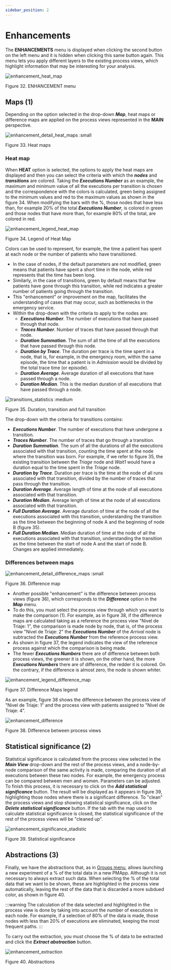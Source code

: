 ```yaml
---
sidebar_position: 2
---
```


# Enhancements 

The **ENHANCEMENTS** menu is displayed when clicking the second button on the left menu and it is hidden when clicking this same button again. This menu lets you apply different layers to the existing process views, which highlight information that may be interesting for your analysis.

![enhancement_heat_map](/img/enhancement-numeros-heat-maps.png "enhancement_heat_maps")

Figure 32. ENHANCEMENT menu

## Maps (1)  

Depending on the option selected in the drop-down **_Map_**, heat maps or difference maps are applied on the process views represented in the **MAIN** perspective.

![enhancement_detail_heat_maps :small](/img/enhancement-detail-heat-maps.png "enhancement_detail_heat_maps")

Figure 33. Heat maps

### Heat map

When **HEAT** option is selected, the options to apply the heat maps are displayed and then you can select the criteria with which the **_nodes_** and **_transitions_** are colored. Taking the **_Executions Number_** as an example, the maximum and minimum value of all the executions per transition is chosen and the correspondence with the colors is calculated, green being assigned to the minimum values and red to the maximum values as shown in the figure 34.
When modifying the bars with the %, those nodes that have less than, for example 20% of the total **_Executions Number_**, is colored in green and those nodes that have more than, for example 80% of the total, are colored in red.

![enhancement_legend_heat_map](/img/enhancement-leyenda-heat-map.png "enhancement_legend_heat_map")

Figure 34. Legend of Heat Map

Colors can be used to represent, for example, the time a patient has spent at each node or the number of patients who have transitioned.
*	In the case of nodes, if the default parameters are not modified, green means that patients have spent a short time in the node, while red represents that the time has been long.
*	Similarly, in the case of transitions, green by default means that few patients have gone through this transition, while red indicates a greater number of patients going through the transition.
*	This "enhancement" or improvement on the map, facilitates the understanding of cases that may occur, such as bottlenecks in the emergency service.
*	Within the drop-down with the criteria to apply to the nodes are:
    *	**_Executions Number_**. The number of executions that have passed through that node.
    *	**_Traces Number_**. Number of traces that have passed through that node.
    *	**_Duration Summation_**. The sum of all the time of all the executions that have passed through this node.
    *	**_Duration by Trace_**. The duration per trace is the time spent in a node, that is, for example, in the emergency room, within the same episode, the time that a patient is in _Admission_ would be divided by the total trace time (or episode).
    *	**_Duration Average_**. Average duration of all executions that have passed through a node.
    *	**_Duration Median_**. This is the median duration of all executions that have passed through a node.

![transitions_statistics :medium](/img/calculo_transiciones.png "transitions_statistics")

Figure 35. Duration, transition and full transition

The drop-down with the criteria for transitions contains:
*	**_Executions Number_**. The number of executions that have undergone a transition.
*	**_Traces Number_**. The number of traces that go through a transition.
*	**_Duration Summation_**. The sum of all the durations of all the executions associated with that transition, counting the time spent at the node where the transition was born. For example, if we refer to figure 35, the existing transition between the _Triage_ node and _Wait1_ would have a duration equal to the time spent in the _Triage_ node.
*	**_Duration by Trace_**. Duration per trace is the time at the node of all runs associated with that transition, divided by the number of traces that pass through the transition.
*	**_Duration Average_**. Average length of time at the node of all executions associated with that transition.
*	**_Duration Median_**. Average length of time at the node of all executions associated with that transition.
*	**_Full Duration Average_**. Average duration of time at the node of all the executions associated with this transition, understanding the transition as the time between the beginning of node A and the beginning of node B (figure 35).
*	**_Full Duration Median_**. Median duration of time at the node of all the executions associated with that transition, understanding the transition as the time between the start of node A and the start of node B.
Changes are applied immediately.

### Differences between maps

![enhancement_detail_difference_maps :small](/img/enhancement-detail-difference-maps-numero.png "enhancement_detail_difference_maps")

Figure 36. Difference map

*	Another possible "enhancement" is the difference between process views (figure 36), which corresponds to the **_Difference_** option in the **_Map_** menu.
*	To do this, you must select the process view through which you want to make the comparison (1). For example, as in figure 38, if the difference maps are calculated taking as a reference the process view "Nivel de Triaje: 1", the comparison is made node by node, that is, of the process view "Nivel de Triaje: 2" the **_Executions Number_** of the _Arrival_ node is subtracted the **_Executions Number_** from the reference process view.
*	As shown in figure 37, the legend indicates the view of the reference process against which the comparison is being made.
*	The fewer **_Executions Numbers_** there are of difference between both process views, the greener it is shown, on the other hand, the more **_Executions Numbers_** there are of difference, the redder it is colored. On the contrary, if the difference is almost zero, the node is shown whiter.

![enhancement_legend_difference_map](/img/enhancement-leyenda-difference-map.png "enhancement_legend_difference_map")

Figure 37. Difference Maps legend

As an example, figure 38 shows the difference between the process view of "Nivel de Triaje: 1" and the process view with patients assigned to "Nivel de Triaje: 4". 

![enhancement_difference](/img/enhancement-difference.png "enhancement_difference")

Figure 38. Difference between process views

## Statistical significance (2)

Statistical significance is calculated from the process view selected in the **_Main View_** drop-down and the rest of the process views, and a node-by-node comparison of the same activity is made, comparing the duration of all executions between these two nodes. For example, the emergency process can be compared between men and women.
Parameters can be adjusted.
To finish this process, it is necessary to click on the **_Add statistical significance_** button.
The result will be displayed as it appears in figure 39, highlighting those nodes where there is a significant difference.
To "clean" the process views and stop showing statistical significance, click on the **_Delete statistical significance_** button.
If the tab with the map used to calculate statistical significance is closed, the statistical significance of the rest of the process views will be "cleaned up".

![enhancement_significance_stadistic](/img/enhancement-significance-stadistic.png "enhancement_significance_stadistic")

Figure 39. Statistical significance

## Abstractions (3)

Finally, we have the abstractions that, as in [Groups menu](./groups-menu), allows launching a new experiment of a % of the total data in a new PMApp.
Although it is not necessary to always extract such data. When selecting the % of the total data that we want to be shown, these are highlighted in the process view automatically, leaving the rest of the data that is discarded a more subdued color, as shown in figure 40.

:::warning
The calculation of the data selected and highlighted in the process view is done by taking into account the number of executions in each node. For example, if a selection of 80% of the data is made, those nodes with less than 20% of executions are eliminated, keeping the most frequent paths.
:::

To carry out the extraction, you must choose the % of data to be extracted and click the **_Extract abstraction_** button.

![enhancement_extraction](/img/enhancement-extraction.png "enhancement_extraction")

Figure 40. Abstractions

